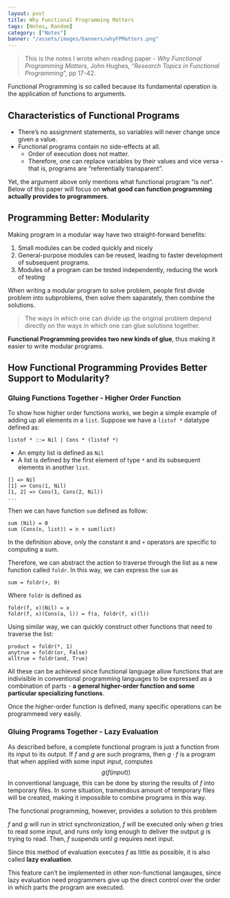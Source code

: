 ```yaml
---
layout: post
title: Why Functional Programming Matters
tags: [Notes, Random]
category: ["Notes"]
banner: "/assets/images/banners/whyFPMatters.png"
---
```


> This is the notes I wrote when reading paper - *Why Functional Programming Matters*, John Hughes, “*Research Topics in Functional Programming*”, pp 17-42.

Functional Programming is so called because its fundamental operation is the application of functions to arguments.

## Characteristics of Functional Programs

* There’s no assignment statements, so variables will never change once given a value.
* Functional programs contain no side-effects at all.
    * Order of execution does not matter.
    * Therefore, one can replace variables by their values and vice versa - that is, programs are “referentially transparent”.

Yet, the argument above only mentions what functional program “is *not*”. Below of this paper will focus on **what good can function programming actually provides to programmers**.

## Programming Better: Modularity

Making program in a modular way have two straight-forward benefits:

1. Small modules can be coded quickly and nicely
2. General-purpose modules can be reused, leading to faster development of subsequent programs.
3. Modules of a program can be tested independently, reducing the work of testing

When writing a modular program to solve problem, people first divide problem into subproblems, then solve them saparately, then combine the solutions.

> The ways in which one can divide up the original problem depend directly on the ways in which one can glue solutions together.

**Functional Programming provides two new kinds of glue**, thus making it easier to write modular programs.

## How Functional Programming Provides Better Support to Modularity?

### Gluing Functions Together - Higher Order Function

To show how higher order functions works, we begin a simple example of adding up all elements in a `list`. Suppose we have a `listof *` datatype defined as:

```
listof * ::= Nil | Cons * (listof *)
```

* An empty list is defined as `Nil`
* A list is defined by the first element of type `*` and its subsequent elements in another `list`.

```
[] => Nil
[1] => Cons(1, Nil)
[1, 2] => Cons(1, Cons(2, Nil))
...
```

Then we can have function `sum` defined as follow:

```
sum (Nil) = 0
sum (Cons(n, list)) = n + sum(list)
```

In the definition above, only the constant `0` and `+` operators are specific to computing a sum.

Therefore, we can abstract the action to traverse through the list as a new function called `foldr`. In this way, we can express the `sum` as 

```
sum = foldr(+, 0)
```

Where `foldr` is defined as

```
foldr(f, x)(Nil) = x
foldr(f, x)(Cons(a, l)) = f(a, foldr(f, x)(l))
```

Using similar way, we can quickly construct other functions that need to traverse the list:

```
product = foldr(*, 1)
anytrue = foldr(or, False)
alltrue = foldr(and, True)
```

All these can be achieved since functional language allow functions that are indivisible in conventional programming languages to be expressed as a combination of parts - **a general higher-order function and some particular specializing functions**.

Once the higher-order function is defined, many specific operations can be programmeed very easily.

### Gluing Programs Together - Lazy Evaluation

As described before, a complete functional program is just a function from its input to its output. If $f$ and $g$ are such programs, then $g\cdot f$ is a program that when applied with some input $input$, computes
$$
g(f(input))
$$
In conventional language, this can be done by storing the results of $f$ into temporary files. In some situation, tramendous amount of temporary files will be created, making it impossible to combine programs in this way.

The functional programming, however, provides a solution to this problem

$f$ and $g$ will run in strict synchronization, $f$ will be executed only when $g$ tries to read some input, and runs only long enough to deliver the output $g$ is trying to read. Then, $f$ suspends until $g$ requires next input.

Since this method of evaluation executes $f$ as little as possible, it is also called **lazy evaluation**.

This feature can’t be implemented in other non-functional langauges, since lazy evaluation need programmers give up the direct control over the order in which parts the program are executed.
